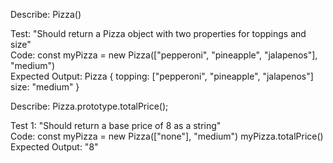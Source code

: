 Describe: Pizza()  

Test: "Should return a Pizza object with two properties for toppings and size"  
Code: const myPizza = new Pizza(["pepperoni", "pineapple", "jalapenos"], "medium")  
Expected Output: Pizza { topping: ["pepperoni", "pineapple", "jalapenos"] size: "medium" }  

Describe: Pizza.prototype.totalPrice();  

Test 1: "Should return a base price of 8 as a string"  
Code: 
const myPizza = new Pizza(["none"], "medium")
myPizza.totalPrice()
Expected Output: "8"



